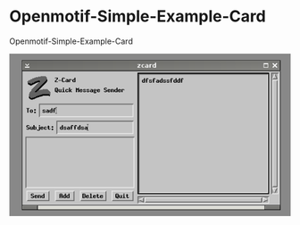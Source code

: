# Openmotif-Simple-Example-Card 
Openmotif-Simple-Example-Card 

![zcard](https://raw.githubusercontent.com/spartrekus/Openmotif-Simple-Example-Card/master/zcard.png)

